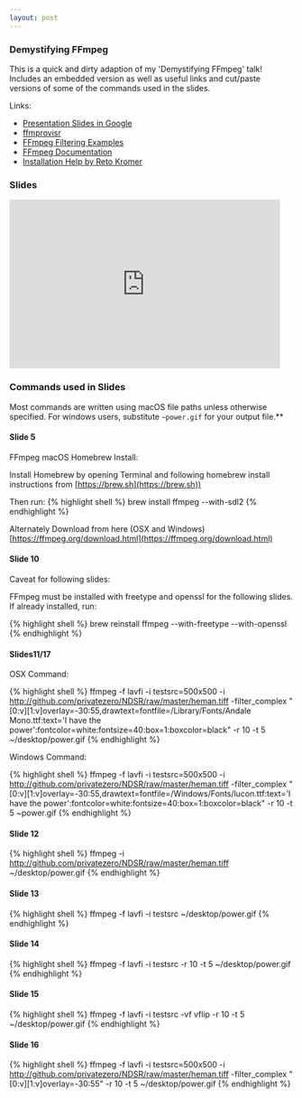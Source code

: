```yaml
---
layout: post
---
```


### Demystifying FFmpeg

This is a quick and dirty adaption of my 'Demystifying FFmpeg' talk! Includes an embedded version as well as useful links and cut/paste versions of some of the commands used in the slides.

Links:

* [Presentation Slides in Google](https://docs.google.com/presentation/d/e/2PACX-1vRWIHaDb4Ecy81LU3MaFIHTmwpeDIGQ_GTfjSyq0n88KlLEbPbeJEnpeH3vbDmYFoNiTjWECD85qs3M/pub?start=false&loop=false&delayms=5000)
* [ffmprovisr](https://amiaopensource.github.io/ffmprovisr/)
* [FFmpeg Filtering Examples](https://trac.ffmpeg.org/wiki/FancyFilteringExamples)
* [FFmpeg Documentation](https://ffmpeg.org/ffmpeg.html)
* [Installation Help by Reto Kromer](https://avpres.net/FFmpeg/#ch1)

### Slides

<iframe src="https://docs.google.com/presentation/d/e/2PACX-1vRWIHaDb4Ecy81LU3MaFIHTmwpeDIGQ_GTfjSyq0n88KlLEbPbeJEnpeH3vbDmYFoNiTjWECD85qs3M/embed?start=false&loop=false&delayms=3000" frameborder="0" width="480" height="299" allowfullscreen="true" mozallowfullscreen="true" webkitallowfullscreen="true"></iframe>

### Commands used in Slides

Most commands are written using macOS file paths unless otherwise specified. For windows users, substitute `~power.gif` for your output file.**

#### Slide 5

FFmpeg macOS Homebrew Install:

Install Homebrew by opening Terminal and following homebrew install instructions from [https://brew.sh](https://brew.sh))

Then run:
{% highlight shell %}
brew install ffmpeg --with-sdl2
{% endhighlight %}

Alternately Download from here (OSX and Windows) [https://ffmpeg.org/download.html](https://ffmpeg.org/download.html)

#### Slide 10
Caveat for following slides:

FFmpeg must be installed with freetype and openssl for the following slides. If already installed, run:

{% highlight shell %}
brew reinstall ffmpeg --with-freetype --with-openssl
{% endhighlight %}

#### Slides11/17
OSX Command:

{% highlight shell %}
ffmpeg -f lavfi -i testsrc=500x500 -i http://github.com/privatezero/NDSR/raw/master/heman.tiff -filter_complex "[0:v][1:v]overlay=-30:55,drawtext=fontfile=/Library/Fonts/Andale Mono.ttf:text='I have the power':fontcolor=white:fontsize=40:box=1:boxcolor=black" -r 10 -t 5 ~/desktop/power.gif
{% endhighlight %}

Windows Command:

{% highlight shell %}
ffmpeg -f lavfi -i testsrc=500x500 -i http://github.com/privatezero/NDSR/raw/master/heman.tiff -filter_complex "[0:v][1:v]overlay=-30:55,drawtext=fontfile=/Windows/Fonts/lucon.ttf:text='I have the power':fontcolor=white:fontsize=40:box=1:boxcolor=black" -r 10 -t 5 ~power.gif
{% endhighlight %}

#### Slide 12
{% highlight shell %}
ffmpeg -i http://github.com/privatezero/NDSR/raw/master/heman.tiff ~/desktop/power.gif
{% endhighlight %}

#### Slide 13
{% highlight shell %}
ffmpeg -f lavfi -i testsrc ~/desktop/power.gif
{% endhighlight %}

#### Slide 14
{% highlight shell %}
ffmpeg -f lavfi -i testsrc -r 10 -t 5 ~/desktop/power.gif
{% endhighlight %}

#### Slide 15
{% highlight shell %}
ffmpeg -f lavfi -i testsrc -vf vflip -r 10 -t 5 ~/desktop/power.gif
{% endhighlight %}

#### Slide 16
{% highlight shell %}
ffmpeg -f lavfi -i testsrc=500x500 -i http://github.com/privatezero/NDSR/raw/master/heman.tiff -filter_complex "[0:v][1:v]overlay=-30:55" -r 10 -t 5 ~/desktop/power.gif
{% endhighlight %}